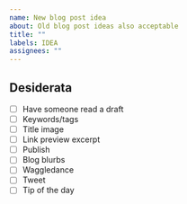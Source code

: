 ```yaml
---
name: New blog post idea
about: Old blog post ideas also acceptable
title: ""
labels: IDEA
assignees: ""
---
```


## Desiderata

- [ ] Have someone read a draft
- [ ] Keywords/tags
- [ ] Title image
- [ ] Link preview excerpt
- [ ] Publish
- [ ] Blog blurbs
- [ ] Waggledance
- [ ] Tweet
- [ ] Tip of the day
